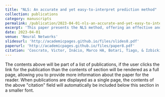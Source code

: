 ```yaml
---
title: "NLS: An accurate and yet easy-to-interpret prediction method"
collection: publications
category: manuscripts
permalink: /publication/2023-04-01-nls-an-accurate-and-yet-easy-to-interpret-prediction-method
excerpt: 'This paper presents the NLS method, offering an effective and interpretable approach to prediction tasks across various domains.'
date: 2023-04-01
venue: 'Neural Networks'
slidesurl: 'http://academicpages.github.io/files/slides8.pdf'
paperurl: 'http://academicpages.github.io/files/paper8.pdf'
citation: 'Coscrato, Victor, Inácio, Marco HA, Botari, Tiago, & Izbicki, Rafael. (2023). "NLS: An accurate and yet easy-to-interpret prediction method." <i>Neural Networks</i>, 162, 117-130.'
---
```


The contents above will be part of a list of publications, if the user clicks the link for the publication than the contents of section will be rendered as a full page, allowing you to provide more information about the paper for the reader. When publications are displayed as a single page, the contents of the above "citation" field will automatically be included below this section in a smaller font.
